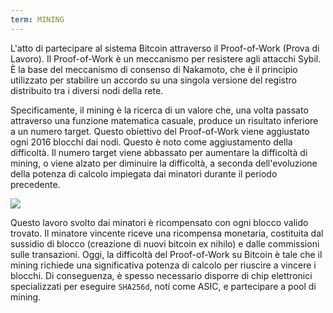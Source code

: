 ```yaml
---
term: MINING
---
```


L'atto di partecipare al sistema Bitcoin attraverso il Proof-of-Work (Prova di Lavoro). Il Proof-of-Work è un meccanismo per resistere agli attacchi Sybil. È la base del meccanismo di consenso di Nakamoto, che è il principio utilizzato per stabilire un accordo su una singola versione del registro distribuito tra i diversi nodi della rete.

Specificamente, il mining è la ricerca di un valore che, una volta passato attraverso una funzione matematica casuale, produce un risultato inferiore a un numero target. Questo obiettivo del Proof-of-Work viene aggiustato ogni 2016 blocchi dai nodi. Questo è noto come aggiustamento della difficoltà. Il numero target viene abbassato per aumentare la difficoltà di mining, o viene alzato per diminuire la difficoltà, a seconda dell'evoluzione della potenza di calcolo impiegata dai minatori durante il periodo precedente.

![](../../dictionnaire/assets/34.png)

Questo lavoro svolto dai minatori è ricompensato con ogni blocco valido trovato. Il minatore vincente riceve una ricompensa monetaria, costituita dal sussidio di blocco (creazione di nuovi bitcoin ex nihilo) e dalle commissioni sulle transazioni. Oggi, la difficoltà del Proof-of-Work su Bitcoin è tale che il mining richiede una significativa potenza di calcolo per riuscire a vincere i blocchi. Di conseguenza, è spesso necessario disporre di chip elettronici specializzati per eseguire `SHA256d`, noti come ASIC, e partecipare a pool di mining.